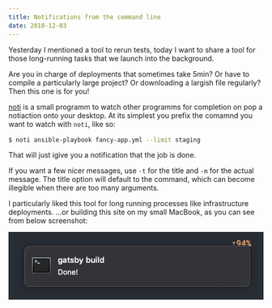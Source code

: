 ```yaml
---
title: Notifications from the command line
date: 2018-12-03
---
```


Yesterday I mentioned a tool to rerun tests, today I want to share a tool for those long-running tasks that we launch into the background.

Are you in charge of deployments that sometimes take 5min? Or have to compile a particularly large project? Or downloading a largish file regularly?
Then this one is for you!

[noti](https://github.com/variadico/noti) is a small programm to watch other programms for completion on pop a notiaction onto your desktop.
At its simplest you prefix the comamnd you want to watch with `noti`, like so:

```bash
$ noti ansible-playbook fancy-app.yml --limit staging
```

That will just igive you a notification that the job is done.

If you want a few nicer messages, use `-t` for the title and `-m` for the actual message.
The title option will default to the command, which can become illegible when there are too many arguments.

I particularly liked this tool for long running processes like infrastructure deployments.
...or building this site on my small MacBook, as you can see from below screenshot:

![Screenshot of Noti](noti.png 'Noti telling me about the finished build of my blog')
